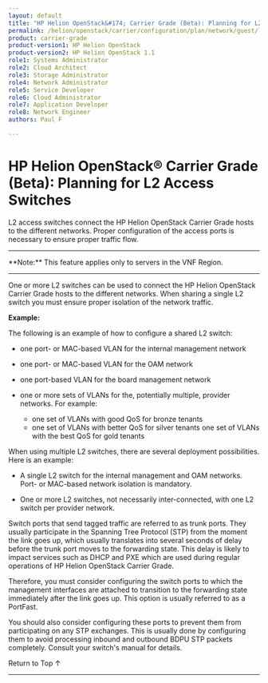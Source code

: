 ```yaml
---
layout: default
title: "HP Helion OpenStack&#174; Carrier Grade (Beta): Planning for L2 Access Switches"
permalink: /helion/openstack/carrier/configuration/plan/network/guest/l2/
product: carrier-grade
product-version1: HP Helion OpenStack
product-version2: HP Helion OpenStack 1.1
role1: Systems Administrator 
role2: Cloud Architect 
role3: Storage Administrator 
role4: Network Administrator 
role5: Service Developer 
role6: Cloud Administrator 
role7: Application Developer 
role8: Network Engineer 
authors: Paul F

---
```

<!--UNDER REVISION-->

<script>

function PageRefresh {
onLoad="window.refresh"
}

PageRefresh();

</script>

<!-- <p style="font-size: small;"> <a href="/helion/openstack/carrier/services/imaging/overview/">&#9664; PREV</a> | <a href="/helion/openstack/carrier/services/overview/">&#9650; UP</a> | <a href="/helion/openstack/carrier/services/object/overview/"> NEXT &#9654</a> </p> -->

# HP Helion OpenStack&#174; Carrier Grade (Beta): Planning for L2 Access Switches
<!-- From the Titanium Server Admin Guide -->

L2 access switches connect the HP Helion OpenStack Carrier Grade hosts to the different networks. Proper configuration of the access ports is necessary to ensure proper traffic flow.

<hr>
**Note:** This feature applies only to servers in the VNF Region.
<hr>

One or more L2 switches can be used to connect the HP Helion OpenStack Carrier Grade hosts to the different networks. When sharing a single L2 switch you must ensure proper isolation of the network traffic. 

**Example:**

The following is an example of how to configure a shared L2 switch:

* one port- or MAC-based VLAN for the internal management network

* one port- or MAC-based VLAN for the OAM network

* one port-based VLAN for the board management network

* one or more sets of VLANs for the, potentially multiple, provider networks. For example:

	* one set of VLANs with good QoS for bronze tenants
	* one set of VLANs with better QoS for silver tenants
	 one set of VLANs with the best QoS for gold tenants

When using multiple L2 switches, there are several deployment possibilities. Here is an example:

* A single L2 switch for the internal management and OAM networks. Port- or MAC-based network isolation is mandatory.

* One or more L2 switches, not necessarily inter-connected, with one L2 switch per provider network.

Switch ports that send tagged traffic are referred to as trunk ports. They usually participate in the Spanning Tree Protocol (STP) from the moment the link goes up, which usually translates into several seconds of delay before the trunk port moves to the forwarding state. This delay is likely to impact services such as DHCP and PXE which are used during regular operations of HP Helion OpenStack Carrier Grade.

Therefore, you must consider configuring the switch ports to which the management interfaces are attached to transition to the forwarding state immediately after the link goes up. This option is usually referred to as a PortFast.

You should also consider configuring these ports to prevent them from participating on any STP exchanges. This is usually done by configuring them to avoid processing inbound and outbound BDPU STP packets completely. Consult your switch's manual for details.

<a href="#top" style="padding:14px 0px 14px 0px; text-decoration: none;"> Return to Top &#8593; </a>
 
----